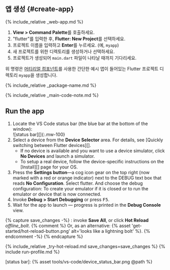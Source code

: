<div class="tab-pane" id="vscode" role="tabpanel" aria-labelledby="vscode-tab" markdown="1">

## 앱 생성 {#create-app}

{% include_relative _web-app.md  %}

  1. **View > Command Palette**를 호출하세요.
  1. "flutter"를 입력한 후, **Flutter: New Project**를 선택하세요.
  1. 프로젝트 이름을 입력하고 **Enter**를 누르세요. (예, `myapp`)
  1. 새 프로젝트를 위한 디렉토리를 생성하거나 선택하세요.
  1. 프로젝트가 생성되어 `main.dart` 파일이 나타날 때까지 기다리세요. 

위 명령은 [머티리얼 컴포넌트][]를 사용한 간단한 예시 앱이 들어있는 
Flutter 프로젝트 디렉토리 `myapp`을 생성합니다.

{% include_relative _package-name.md  %}

{% include_relative _main-code-note.md  %}

## Run the app

 1. Locate the VS Code status bar (the blue bar at the bottom of the
    window):<br> ![status bar][]{:.mw-100}
 1. Select a device from the **Device Selector** area.
    For details, see [Quickly switching between Flutter devices][].
    - If no device is available and you want to use a device simulator,
      click **No Devices** and launch a simulator.
    - To setup a real device, follow the device-specific instructions on the
      [Install][] page for your OS.
 1. Press the **Settings button**&mdash;a cog icon gear
    on the top right (now marked with a red or orange indicator)
    next to the DEBUG text box that reads **No Configuration**.
    Select flutter. And choose the debug configuration:
    To create your emulator if it is closed or to run the
    emulator or device that is now connected.
 1. Invoke **Debug > Start Debugging** or press <kbd>F5</kbd>.
 1. Wait for the app to launch &mdash; progress is printed
    in the **Debug Console** view.

{% capture save_changes -%}
  : invoke **Save All**, or click **Hot Reload**
  <i class="material-icons align-bottom">offline_bolt</i>.
  {% comment %} Or, as an alternative:
    {% asset 'get-started/hot-reload-button.png' alt='looks like a lightning bolt' %}.
  {% endcomment -%}
{% endcapture %}

{% include_relative _try-hot-reload.md save_changes=save_changes %}
{% include run-profile.md %}

[설치]: /docs/get-started/install
[머티리얼 컴포넌트]: {{site.material}}/guidelines
[Flutter 기기간 빠른 전환]: https://dartcode.org/docs/quickly-switching-between-flutter-devices
[status bar]: {% asset tools/vs-code/device_status_bar.png @path %}

</div>

